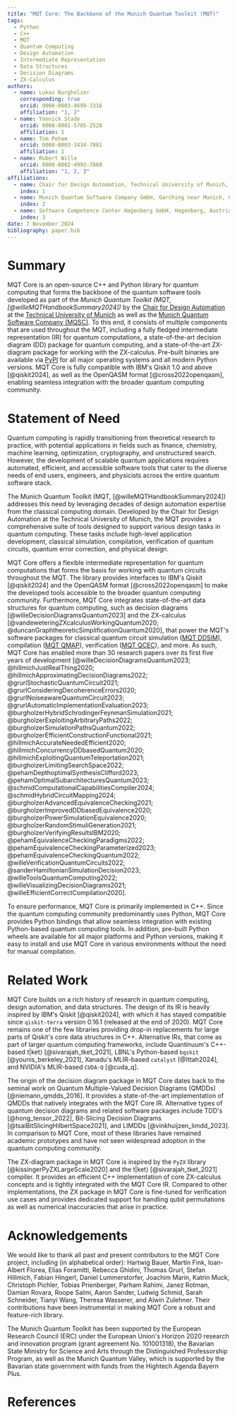 ```yaml
---
title: "MQT Core: The Backbone of the Munich Quantum Toolkit (MQT)"
tags:
  - Python
  - C++
  - MQT
  - Quantum Computing
  - Design Automation
  - Intermediate Representation
  - Data Structures
  - Decision Diagrams
  - ZX-Calculus
authors:
  - name: Lukas Burgholzer
    corresponding: true
    orcid: 0000-0003-4699-1316
    affiliation: "1, 2"
  - name: Yannick Stade
    orcid: 0000-0001-5785-2528
    affiliation: 1
  - name: Tom Peham
    orcid: 0000-0003-3434-7881
    affiliation: 1
  - name: Robert Wille
    orcid: 0000-0002-4993-7860
    affiliation: "1, 2, 3"
affiliations:
  - name: Chair for Design Automation, Technical University of Munich, Germany
    index: 1
  - name: Munich Quantum Software Company GmbH, Garching near Munich, Germany
    index: 2
  - name: Software Competence Center Hagenberg GmbH, Hagenberg, Austria
    index: 3
date: 7 November 2024
bibliography: paper.bib
---
```


# Summary

MQT Core is an open-source C++ and Python library for quantum computing that forms the backbone of
the quantum software tools developed as part of the _Munich Quantum Toolkit (MQT,
[@willeMQTHandbookSummary2024])_ by the [Chair for Design Automation](https://www.cda.cit.tum.de/)
at the [Technical University of Munich](https://www.tum.de/) as well as the [Munich Quantum Software Company (MQSC)](https://munichquantum.software).
To this end, it consists of multiple components that are used throughout the MQT, including a fully fledged intermediate representation
(IR) for quantum computations, a state-of-the-art decision diagram (DD) package for quantum
computing, and a state-of-the-art ZX-diagram package for working with the ZX-calculus. Pre-built
binaries are available via [PyPI](https://pypi.org/project/mqt.core/) for all major operating
systems and all modern Python versions. MQT Core is fully compatible with IBM's Qiskit 1.0 and above
[@qiskit2024], as well as the OpenQASM format [@cross2022openqasm], enabling seamless integration
with the broader quantum computing community.

# Statement of Need

Quantum computing is rapidly transitioning from theoretical research to practice, with potential
applications in fields such as finance, chemistry, machine learning, optimization, cryptography, and
unstructured search. However, the development of scalable quantum applications requires automated,
efficient, and accessible software tools that cater to the diverse needs of end users, engineers,
and physicists across the entire quantum software stack.

The Munich Quantum Toolkit (MQT, [@willeMQTHandbookSummary2024]) addresses this need by leveraging
decades of design automation expertise from the classical computing domain. Developed by the Chair
for Design Automation at the Technical University of Munich, the MQT provides a comprehensive suite
of tools designed to support various design tasks in quantum computing. These tasks include
high-level application development, classical simulation, compilation, verification of quantum
circuits, quantum error correction, and physical design.

MQT Core offers a flexible intermediate representation for quantum computations that forms the basis
for working with quantum circuits throughout the MQT. The library provides interfaces to IBM's
Qiskit [@qiskit2024] and the OpenQASM format [@cross2022openqasm] to make the developed tools
accessible to the broader quantum computing community. Furthermore, MQT Core integrates
state-of-the-art data structures for quantum computing, such as decision diagrams
[@willeDecisionDiagramsQuantum2023] and the ZX-calculus [@vandeweteringZXcalculusWorkingQuantum2020;
@duncanGraphtheoreticSimplificationQuantum2020], that power the MQT's software packages for classical
quantum circuit simulation ([MQT DDSIM](https://github.com/cda-tum/mqt-ddsim)), compilation ([MQT QMAP](https://github.com/cda-tum/mqt-qmap)),
verification ([MQT QCEC](https://github.com/cda-tum/mqt-qcec)), and more. As such, MQT Core has enabled
more than 30 research papers over its first five years of development [@willeDecisionDiagramsQuantum2023;
@hillmichJustRealThing2020;
@hillmichApproximatingDecisionDiagrams2022; @grurlStochasticQuantumCircuit2021;
@grurlConsideringDecoherenceErrors2020; @grurlNoiseawareQuantumCircuit2023;
@grurlAutomaticImplementationEvaluation2023; @burgholzerHybridSchrodingerFeynmanSimulation2021;
@burgholzerExploitingArbitraryPaths2022; @burgholzerSimulationPathsQuantum2022;
@burgholzerEfficientConstructionFunctional2021; @hillmichAccurateNeededEfficient2020;
@hillmichConcurrencyDDbasedQuantum2020; @hillmichExploitingQuantumTeleportation2021;
@burgholzerLimitingSearchSpace2022; @pehamDepthoptimalSynthesisClifford2023; @pehamOptimalSubarchitecturesQuantum2023;
@schmidComputationalCapabilitiesCompiler2024; @schmidHybridCircuitMapping2024;
@burgholzerAdvancedEquivalenceChecking2021; @burgholzerImprovedDDbasedEquivalence2020;
@burgholzerPowerSimulationEquivalence2020; @burgholzerRandomStimuliGeneration2021;
@burgholzerVerifyingResultsIBM2020; @pehamEquivalenceCheckingParadigms2022;
@pehamEquivalenceCheckingParameterized2023; @pehamEquivalenceCheckingQuantum2022;
@willeVerificationQuantumCircuits2022; @sanderHamiltonianSimulationDecision2023;
@willeToolsQuantumComputing2022; @willeVisualizingDecisionDiagrams2021; @willeEfficientCorrectCompilation2020].

To ensure performance, MQT Core is primarily implemented in C++. Since the quantum computing
community predominantly uses Python, MQT Core provides Python bindings that allow seamless
integration with existing Python-based quantum computing tools. In addition, pre-built Python wheels
are available for all major platforms and Python versions, making it easy to install and use MQT
Core in various environments without the need for manual compilation.

# Related Work

MQT Core builds on a rich history of research in quantum computing, design automation, and data
structures. The design of its IR is heavily inspired by IBM's Qiskit [@qiskit2024], with which it
has stayed compatible since `qiskit-terra` version 0.16.1 (released at the end of 2020).
MQT Core remains one of the few libraries providing drop-in replacements for large parts of Qiskit's
core data structures in C++.
Alternative IRs, that come as part of larger quantum computing frameworks, include
Quantinuum's C++-based t$|$ket$\rangle$ [@sivarajah_tket_2021],
LBNL's Python-based `bqskit` [@younis_berkeley_2021],
Xanadu's MLIR-based `catalyst` [@Ittah2024], and
NVIDIA's MLIR-based `CUDA-Q` [@cuda_q].

The origin of the decision diagram package in MQT Core dates back to the seminal work on
Quantum Multiple-Valued Decision Diagrams (QMDDs) [@niemann_qmdds_2016].
It provides a state-of-the-art implementation of QMDDs that natively integrates with the MQT Core IR.
Alternative types of quantum decision diagrams and related software packages include
TDD's [@hong_tensor_2022], Bit-Slicing Decision Diagrams [@tsaiBitSlicingHilbertSpace2021], and
LIMDDs [@vinkhuijzen_limdd_2023].
In comparison to MQT Core, most of these libraries have remained academic prototypes and have not
seen widespread adoption in the quantum computing community.

The ZX-diagram package in MQT Core is inspired by the `PyZX` library [@kissingerPyZXLargeScale2020]
and the t$|$ket$\rangle$ [@sivarajah_tket_2021] compiler.
It provides an efficient C++ implementation of core ZX-calculus concepts and is tightly integrated
with the MQT Core IR.
Compared to other implementations, the ZX package in MQT Core is fine-tuned for verification use
cases and provides dedicated support for handling qubit permutations as well as numerical
inaccuracies that arise in practice.

# Acknowledgements

We would like to thank all past and present contributors to the MQT Core project, including (in alphabetical order):
Hartwig Bauer, Martin Fink, Ioan-Albert Florea, Elias Foramitti, Rebecca Ghidini, Thomas Grurl,
Stefan Hillmich, Fabian Hingerl, Daniel Lummerstorfer, Joachim Marin, Katrin Muck, Christoph Pichler,
Tobias Prienberger, Parham Rahimi, Janez Rotman, Damian Rovara, Roope Salmi, Aaron Sander,
Ludwig Schmid, Sarah Schneider, Tianyi Wang, Theresa Wasserer, and Alwin Zulehner.
Their contributions have been instrumental in making MQT Core a robust and feature-rich library.

The Munich Quantum Toolkit has been supported by the European Research Council (ERC) under the
European Union's Horizon 2020 research and innovation program (grant agreement No. 101001318), the
Bavarian State Ministry for Science and Arts through the Distinguished Professorship Program, as
well as the Munich Quantum Valley, which is supported by the Bavarian state government with funds
from the Hightech Agenda Bayern Plus.

# References
